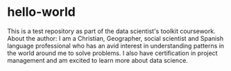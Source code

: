 # hello-world
This is a test repository as part of the data scientist's toolkit coursework.
About the author: I am a Christian, Geographer, social scientist and Spanish language professional who has an avid interest in understanding patterns in the world around me to solve problems. I also have certification in project management and am excited to learn more about data science.
